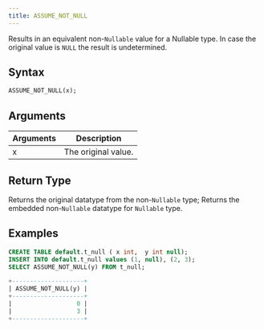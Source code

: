 ```yaml
---
title: ASSUME_NOT_NULL
---
```


Results in an equivalent non-`Nullable` value for a Nullable type. In case the original value is `NULL` the result is undetermined.


## Syntax

```sql
ASSUME_NOT_NULL(x);
```

## Arguments

| Arguments | Description         |
| --------- | ------------------- |
| x         | The original value. |


## Return Type

Returns the original datatype from the non-`Nullable` type; Returns the embedded non-`Nullable` datatype for `Nullable` type.

## Examples

```sql
CREATE TABLE default.t_null ( x int,  y int null);
INSERT INTO default.t_null values (1, null), (2, 3);
SELECT ASSUME_NOT_NULL(y) FROM t_null;

+--------------------+
| ASSUME_NOT_NULL(y) |
+--------------------+
|                  0 |
|                  3 |
+--------------------+
```
 



 